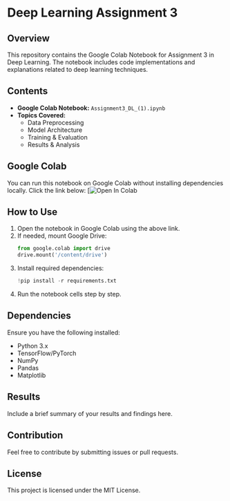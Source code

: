 # Deep Learning Assignment 3

## Overview
This repository contains the Google Colab Notebook for Assignment 3 in Deep Learning. The notebook includes code implementations and explanations related to deep learning techniques.

## Contents
- **Google Colab Notebook:** `Assignment3_DL_(1).ipynb`
- **Topics Covered:**
  - Data Preprocessing
  - Model Architecture
  - Training & Evaluation
  - Results & Analysis

## Google Colab
You can run this notebook on Google Colab without installing dependencies locally. Click the link below:
[![Open In Colab](https://github.com/SACHIN9637/Deep-Learning/tree/main/Lab%20Assignment_3)

## How to Use
1. Open the notebook in Google Colab using the above link.
2. If needed, mount Google Drive:
   ```python
   from google.colab import drive
   drive.mount('/content/drive')
   ```
3. Install required dependencies:
   ```python
   !pip install -r requirements.txt
   ```
4. Run the notebook cells step by step.

## Dependencies
Ensure you have the following installed:
- Python 3.x
- TensorFlow/PyTorch
- NumPy
- Pandas
- Matplotlib

## Results
Include a brief summary of your results and findings here.

## Contribution
Feel free to contribute by submitting issues or pull requests.

## License
This project is licensed under the MIT License.

